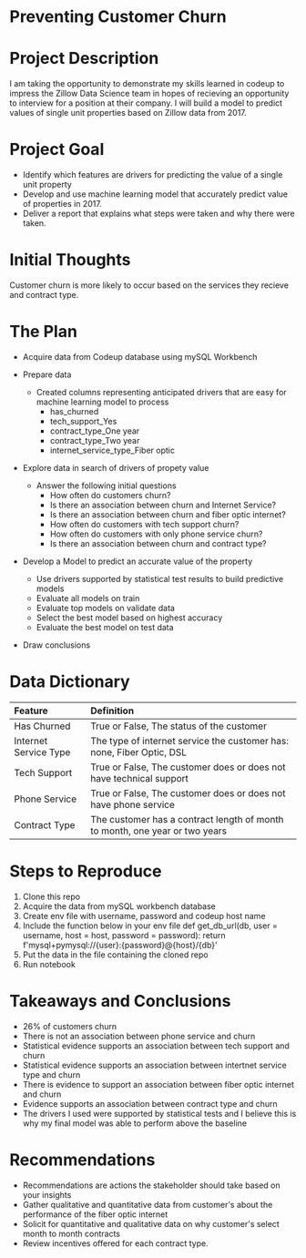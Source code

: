 # Preventing Customer Churn 
 
# Project Description
I am taking the opportunity to demonstrate my skills learned in codeup to impress the Zillow Data Science team in hopes of recieving an opportunity to interview for a position at their company. I will build a model to predict values of single unit properties based on Zillow data from 2017. 
 
# Project Goal
* Identify which features are drivers for predicting the value of a single unit property
* Develop and use machine learning model that accurately predict value of properties in 2017.
* Deliver a report that explains what steps were taken and why there were taken.

 
# Initial Thoughts
 
Customer churn is more likely to occur based on the services they recieve and contract type. 

# The Plan
 
* Acquire data from Codeup database using mySQL Workbench
 
* Prepare data
   * Created columns representing anticipated drivers that are easy for machine learning model to process
       * has_churned
       * tech_support_Yes
       * contract_type_One year
       * contract_type_Two year
       * internet_service_type_Fiber optic
 
* Explore data in search of drivers of propety value
   * Answer the following initial questions
       * How often do customers churn?
       * Is there an association between churn and Internet Service?
       * Is there an association between churn and fiber optic internet?
       * How often do customers with tech support churn?
       * How often do customers with only phone service churn?
       * Is there an association between churn and contract type?
      
* Develop a Model to predict an accurate value of the property
   * Use drivers supported by statistical test results to build predictive models
   * Evaluate all models on train 
   * Evaluate top models on validate data 
   * Select the best model based on highest accuracy
   * Evaluate the best model on test data
 
* Draw conclusions
 
# Data Dictionary

| Feature | Definition |
|:--------|:-----------|
|Has Churned| True or False, The status of the customer|
|Internet Service Type| The type of internet service the customer has: none, Fiber Optic, DSL|
|Tech Support| True or False, The customer does or does not have technical support|
|Phone Service| True or False, The customer does or does not have phone service|
|Contract Type| The customer has a contract length of month to month, one year or two years|

# Steps to Reproduce
1) Clone this repo
2) Acquire the data from mySQL workbench database 
3) Create env file with username, password and codeup host name 
4) Include the function below in your env file
def get_db_url(db, user = username, host = host, password = password):
    return f'mysql+pymysql://{user}:{password}@{host}/{db}'
5) Put the data in the file containing the cloned repo
6) Run notebook
 
# Takeaways and Conclusions
* 26% of customers churn 
* There is not an association between phone service and churn 
* Statistical evidence supports an association between tech support and churn 
* Statistical evidence supports an association between intertnet service type and churn 
* There is evidence to support an association between fiber optic internet and churn 
* Evidence supports an association between contract type and churn 
* The drivers I used were supported by statistical tests and I believe this is why my final model was able to perform above the baseline


 
# Recommendations
* Recommendations are actions the stakeholder should take based on your insights
* Gather qualitative and quantitative data from customer's about the performance of the fiber optic internet 
* Solicit for quantitative and qualitative data on why customer's select month to month contracts 
* Review incentives offered for each contract type. 